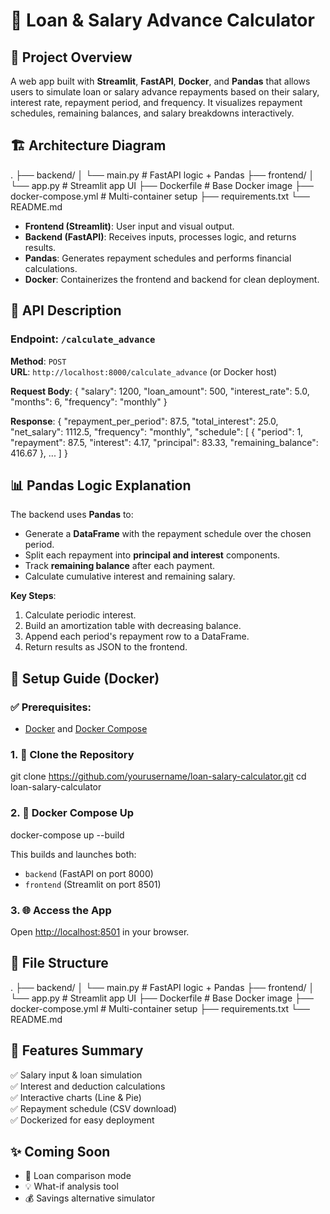# 📘 Loan & Salary Advance Calculator

## 🔧 Project Overview

A web app built with **Streamlit**, **FastAPI**, **Docker**, and **Pandas** that allows users to simulate loan or salary advance repayments based on their salary, interest rate, repayment period, and frequency. It visualizes repayment schedules, remaining balances, and salary breakdowns interactively.

## 🏗️ Architecture Diagram

.
├── backend/
│   └── main.py           # FastAPI logic + Pandas
├── frontend/
│   └── app.py            # Streamlit app UI
├── Dockerfile            # Base Docker image
├── docker-compose.yml    # Multi-container setup
├── requirements.txt
└── README.md


- **Frontend (Streamlit)**: User input and visual output.
- **Backend (FastAPI)**: Receives inputs, processes logic, and returns results.
- **Pandas**: Generates repayment schedules and performs financial calculations.
- **Docker**: Containerizes the frontend and backend for clean deployment.

## 📡 API Description

### Endpoint: `/calculate_advance`

**Method**: `POST`  
**URL**: `http://localhost:8000/calculate_advance` (or Docker host)

**Request Body**:
{
  "salary": 1200,
  "loan_amount": 500,
  "interest_rate": 5.0,
  "months": 6,
  "frequency": "monthly"
}

**Response**:
{
  "repayment_per_period": 87.5,
  "total_interest": 25.0,
  "net_salary": 1112.5,
  "frequency": "monthly",
  "schedule": [
    {
      "period": 1,
      "repayment": 87.5,
      "interest": 4.17,
      "principal": 83.33,
      "remaining_balance": 416.67
    },
    ...
  ]
}

## 📊 Pandas Logic Explanation

The backend uses **Pandas** to:
- Generate a **DataFrame** with the repayment schedule over the chosen period.
- Split each repayment into **principal and interest** components.
- Track **remaining balance** after each payment.
- Calculate cumulative interest and remaining salary.

**Key Steps**:
1. Calculate periodic interest.
2. Build an amortization table with decreasing balance.
3. Append each period's repayment row to a DataFrame.
4. Return results as JSON to the frontend.


## 🧪 Setup Guide (Docker)

### ✅ Prerequisites:
- [Docker](https://www.docker.com/) and [Docker Compose](https://docs.docker.com/compose/)

### 1. 📁 Clone the Repository

git clone https://github.com/yourusername/loan-salary-calculator.git
cd loan-salary-calculator

### 2. 🐳 Docker Compose Up

docker-compose up --build

This builds and launches both:
- `backend` (FastAPI on port 8000)
- `frontend` (Streamlit on port 8501)

### 3. 🌐 Access the App

Open [http://localhost:8501](http://localhost:8501) in your browser.

## 📝 File Structure
.
├── backend/
│   └── main.py           # FastAPI logic + Pandas
├── frontend/
│   └── app.py            # Streamlit app UI
├── Dockerfile            # Base Docker image
├── docker-compose.yml    # Multi-container setup
├── requirements.txt
└── README.md

## 🚀 Features Summary

✅ Salary input & loan simulation  
✅ Interest and deduction calculations  
✅ Interactive charts (Line & Pie)  
✅ Repayment schedule (CSV download)  
✅ Dockerized for easy deployment  

## ✨ Coming Soon

- 🔁 Loan comparison mode  
- 💡 What-if analysis tool  
- 💰 Savings alternative simulator  
